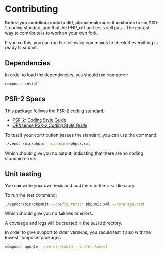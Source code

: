 # Contributing
  
Before you contribute code to diff, please make sure it conforms to the PSR-2 coding standard and that the PHP_diff unit tests still pass. The easiest way to contribute is to work on your own fork.

If you do this, you can run the following commands to check if everything is ready to submit.

## Dependencies

In order to load the dependencies, you should run composer:

```bash
composer install
```

## PSR-2 Specs

This package follows the PSR-2 coding standard.

- [PSR-2: Coding Style Guide](http://www.php-fig.org/psr/psr-2/)
- [OPNsense PSR-2 Coding Style Guide](https://docs.opnsense.org/development/guidelines/psr2.html)

To test if your contribution passes the standard, you can use the command:

```bash
./vendor/bin/phpcs --standard=phpcs.xml
```

Which should give you no output, indicating that there are no coding standard errors.


## Unit testing

You can write your own tests and add them to the `test` directory.

To run the test command:

```bash
./vendor/bin/phpunit --configuration phpunit.xml --coverage-text
```

Which should give you no failures or errors.

A coverage and logs will be created in the `build` directory.

In order to give support to older versions, you should test it also with the lowest composer packages:

```bash
composer update --prefer-stable --prefer-lowest
```
